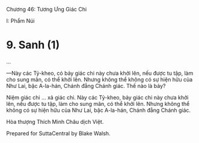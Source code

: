  

Chương 46: Tương Ưng Giác Chi

I: Phẩm Núi

# 9\. Sanh (1)

…

—Này các Tỷ-kheo, có bảy giác chi này chưa khởi lên, nếu được tu tập, làm cho sung mãn, có thể khởi lên. Nhưng không thể không có sự hiện hữu của Như Lai, bậc A-la-hán, Chánh đẳng Chánh giác. Thế nào là bảy?

Niệm giác chi … xả giác chi. Này các Tỷ-kheo, bảy giác chi này chưa khởi lên, nếu được tu tập, làm cho sung mãn, có thể khởi lên. Nhưng không thể không có sự hiện hữu của Như Lai, bậc A-la-hán, Chánh đẳng Chánh giác.

Hòa thượng Thích Minh Châu dịch Việt.

Prepared for SuttaCentral by Blake Walsh.